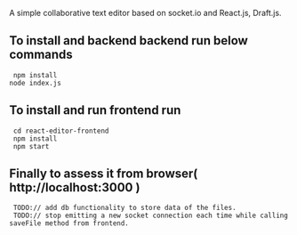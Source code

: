 A simple collaborative text editor based on socket.io and React.js, Draft.js.

## To install and backend backend run below commands
` npm install`<br>
`node index.js`

## To install and run frontend run
` cd react-editor-frontend`<br>
` npm install`<br>
` npm start`
## Finally to assess it from browser( http://localhost:3000 )
` TODO:// add db functionality to store data of the files.`<br>
` TODO:// stop emitting a new socket connection each time while calling saveFile method from frontend.`
